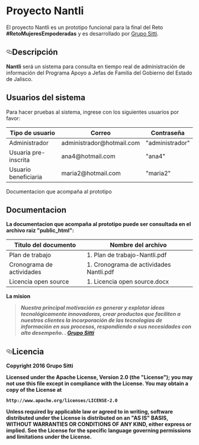 <head>
  <title>Proyecto Nantli</title>
  <meta charset="utf-8">
  <meta name="viewport" content="width=device-width, initial-scale=1">
  <link rel="stylesheet" href="http://maxcdn.bootstrapcdn.com/bootstrap/3.3.7/css/bootstrap.min.css">
  <script src="https://ajax.googleapis.com/ajax/libs/jquery/1.12.4/jquery.min.js"></script>
  <script src="http://maxcdn.bootstrapcdn.com/bootstrap/3.3.7/js/bootstrap.min.js"></script>
</head>

<h1> Proyecto Nantli </h1>

<p>El proyecto Nantli es un prototipo funcional para la final del Reto <strong>#RetoMujeresEmpoderadas</strong> y es desarrollado por <a href="http://www.grupositti.com">Grupo Sitti</a>. </p>

<h2><a id="user-content-descripción" class="anchor" href="#descripción" aria-hidden="true"><svg aria-hidden="true" class="octicon octicon-link" height="16" version="1.1" viewBox="0 0 16 16" width="16"><path d="M4 9h1v1H4c-1.5 0-3-1.69-3-3.5S2.55 3 4 3h4c1.45 0 3 1.69 3 3.5 0 1.41-.91 2.72-2 3.25V8.59c.58-.45 1-1.27 1-2.09C10 5.22 8.98 4 8 4H4c-.98 0-2 1.22-2 2.5S3 9 4 9zm9-3h-1v1h1c1 0 2 1.22 2 2.5S13.98 12 13 12H9c-.98 0-2-1.22-2-2.5 0-.83.42-1.64 1-2.09V6.25c-1.09.53-2 1.84-2 3.25C6 11.31 7.55 13 9 13h4c1.45 0 3-1.69 3-3.5S14.5 6 13 6z"></path></svg></a>Descripción</h2>

<p><strong>Nantli</strong> será un sistema para consulta en tiempo real de administración de información del Programa Apoyo a Jefas de Familia del Gobierno del Estado de Jalisco.</p>

<div class="container">
  <h2>Usuarios del sistema</h2>
  <p>Para hacer pruebas al sistema, ingrese con los siguientes usuarios por favor:</p>
  <table class="table">
    <thead>
      <tr>
        <th>Tipo de usuario</th>
        <th>Correo</th>
        <th>Contraseña</th>
      </tr>
    </thead>
    <tbody>
      <tr>
        <td>Administrador</td>
        <td>administrador@hotmail.com</td>
        <td>"administrador"</td>
      </tr>
      <tr>
        <td>Usuaria pre-inscrita</td>
        <td>ana4@hotmail.com</td>
        <td>"ana4"</td>
      </tr>
      <tr>
        <td>Usuario beneficiaria</td>
        <td>maria2@hotmail.com</td>
        <td>"maria2"</td>
      </tr>
    </tbody>
  </table>
</div>

<p>Documentacion que acompaña al prototipo <strong></p>

<div class="container">
  <h2>Documentacion</h2>
  <p>La documentacion que acompaña al prototipo puede ser consultada en el archivo raiz "public_html":</p>
  <table class="table">
    <thead>
      <tr>
        <th>Titulo del documento</th>
        <th>Nombre del archivo</th>
      </tr>
    </thead>
    <tbody>
      <tr>
        <td>Plan de trabajo</td>
        <td>1. Plan de trabajo-Nantli.pdf</td>
      </tr>
      <tr>
        <td>Cronograma de actividades</td>
        <td>1. Cronograma de actividades Nantli.pdf</td>
      </tr>
      <tr>
        <td>Licencia open source</td>
        <td>1. Licencia open source.docx</td>
      </tr>
    </tbody>
  </table>
</div>

<p><strong>La mision</strong></p>

<blockquote>
<p><em>Nuestra principal motivación es generar y explotar ideas tecnológicamente innovadoras, crear productos que faciliten a nuestros clientes la incorporación de las tecnologías de información en sus procesos, respondiendo a sus necesidades con alto desempeño. . <a href="http://www.grupositti.com">Grupo Sitti</a></em></p>
</blockquote>

<h2><a id="user-content-licencia" class="anchor" href="#licencia" aria-hidden="true"><svg aria-hidden="true" class="octicon octicon-link" height="16" version="1.1" viewBox="0 0 16 16" width="16"><path d="M4 9h1v1H4c-1.5 0-3-1.69-3-3.5S2.55 3 4 3h4c1.45 0 3 1.69 3 3.5 0 1.41-.91 2.72-2 3.25V8.59c.58-.45 1-1.27 1-2.09C10 5.22 8.98 4 8 4H4c-.98 0-2 1.22-2 2.5S3 9 4 9zm9-3h-1v1h1c1 0 2 1.22 2 2.5S13.98 12 13 12H9c-.98 0-2-1.22-2-2.5 0-.83.42-1.64 1-2.09V6.25c-1.09.53-2 1.84-2 3.25C6 11.31 7.55 13 9 13h4c1.45 0 3-1.69 3-3.5S14.5 6 13 6z"></path></svg></a>Licencia</h2>

<p>Copyright 2016 Grupo Sitti</p>

<p>Licensed under the Apache License, Version 2.0 (the "License");
you may not use this file except in compliance with the License.
You may obtain a copy of the License at</p>

<pre><code>http://www.apache.org/licenses/LICENSE-2.0
</code></pre>

<p>Unless required by applicable law or agreed to in writing, software
distributed under the License is distributed on an "AS IS" BASIS,
WITHOUT WARRANTIES OR CONDITIONS OF ANY KIND, either express or implied.
See the License for the specific language governing permissions and
limitations under the License.</p>
</article>
  </div>
